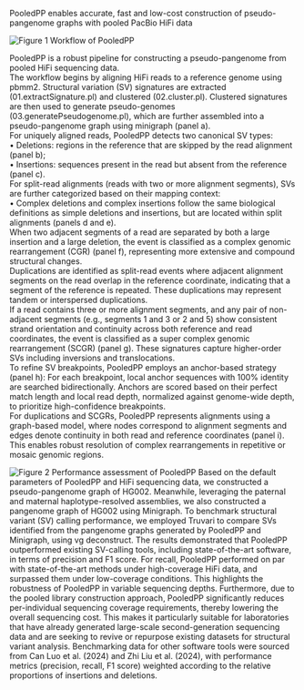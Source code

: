PooledPP enables accurate, fast and low-cost construction of pseudo-pangenome graphs with pooled PacBio HiFi data

![Figure 1](https://github.com/user-attachments/assets/1966db69-6de1-40cf-b354-29ff5b2dd42e)
Workflow of PooledPP

PooledPP is a robust pipeline for constructing a pseudo-pangenome from pooled HiFi sequencing data.  
The workflow begins by aligning HiFi reads to a reference genome using pbmm2. Structural variation (SV) signatures are extracted (01.extractSignature.pl) and clustered (02.cluster.pl). Clustered signatures are then used to generate pseudo-genomes (03.generatePseudogenome.pl), which are further assembled into a pseudo-pangenome graph using minigraph (panel a).  
For uniquely aligned reads, PooledPP detects two canonical SV types:  
•	Deletions: regions in the reference that are skipped by the read alignment (panel b);  
•	Insertions: sequences present in the read but absent from the reference (panel c).  
For split-read alignments (reads with two or more alignment segments), SVs are further categorized based on their mapping context:  
•	Complex deletions and complex insertions follow the same biological definitions as simple deletions and insertions, but are located within split alignments (panels d and e).  
When two adjacent segments of a read are separated by both a large insertion and a large deletion, the event is classified as a complex genomic rearrangement (CGR) (panel f), representing more extensive and compound structural changes.  
Duplications are identified as split-read events where adjacent alignment segments on the read overlap in the reference coordinate, indicating that a segment of the reference is repeated. These duplications may represent tandem or interspersed duplications.  
If a read contains three or more alignment segments, and any pair of non-adjacent segments (e.g., segments 1 and 3 or 2 and 5) show consistent strand orientation and continuity across both reference and read coordinates, the event is classified as a super complex genomic rearrangement (SCGR) (panel g). These signatures capture higher-order SVs including inversions and translocations.  
To refine SV breakpoints, PooledPP employs an anchor-based strategy (panel h): For each breakpoint, local anchor sequences with 100% identity are searched bidirectionally. Anchors are scored based on their perfect match length and local read depth, normalized against genome-wide depth, to prioritize high-confidence breakpoints.  
For duplications and SCGRs, PooledPP represents alignments using a graph-based model, where nodes correspond to alignment segments and edges denote continuity in both read and reference coordinates (panel i). This enables robust resolution of complex rearrangements in repetitive or mosaic genomic regions.  

![Figure 2](https://github.com/user-attachments/assets/4fcc7fed-d119-4b3b-97ac-580751043719)
Performance assessment of PooledPP
Based on the default parameters of PooledPP and HiFi sequencing data, we constructed a pseudo-pangenome graph of HG002. Meanwhile, leveraging the paternal and maternal haplotype-resolved assemblies, we also constructed a pangenome graph of HG002 using Minigraph. To benchmark structural variant (SV) calling performance, we employed Truvari to compare SVs identified from the pangenome graphs generated by PooledPP and Minigraph, using vg deconstruct.
The results demonstrated that PooledPP outperformed existing SV-calling tools, including state-of-the-art software, in terms of precision and F1 score. For recall, PooledPP performed on par with state-of-the-art methods under high-coverage HiFi data, and surpassed them under low-coverage conditions. This highlights the robustness of PooledPP in variable sequencing depths.
Furthermore, due to the pooled library construction approach, PooledPP significantly reduces per-individual sequencing coverage requirements, thereby lowering the overall sequencing cost. This makes it particularly suitable for laboratories that have already generated large-scale second-generation sequencing data and are seeking to revive or repurpose existing datasets for structural variant analysis.
Benchmarking data for other software tools were sourced from Can Luo et al. (2024) and Zhi Liu et al. (2024), with performance metrics (precision, recall, F1 score) weighted according to the relative proportions of insertions and deletions.

